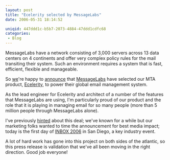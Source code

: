 ```yaml
---
layout: post
title: "Ecelerity selected by MessageLabs"
date: 2006-05-31 18:14:52

uniqid: 447ddd1c-b5b7-2073-4884-47ddd1cdfc68
categories: 
 - Blog
---
```

<p>MessageLabs have a network consisting of 3,000 servers across 13 data centers on 4 continents and offer very complex policy rules for the mail transiting their system.  Such an environment requires a system that is fast, efficient, flexible and manageable.   </p>
<p>So <a href="http://omniti.com/">we</a>'re happy to <a href="http://biz.yahoo.com/bw/060530/20060530005132.html">announce</a> that <a href="http://messagelabs.com/">MessageLabs</a> have selected our MTA product, <a href="http://omniti.com/why/index.html">Ecelerity</a>, to power their global email management system.   </p>
<p>As the lead engineer for Ecelerity and architect of a number of the features that MessageLabs are using, I'm particularly proud of our product and the role that it is playing in managing email for so many people (more than 5 million people through MessageLabs alone).   </p>
<p>I've previously <a href="/blog/2006/mar/solaris-libumem-port-on-sourceforge">hinted</a> about this deal; we've known for a while but our marketing folks wanted to time the announcement for best media impact; today is the first day of <a href="http://www.inboxevent.com/2006/">INBOX 2006</a> in San Diego, a key industry event.   </p>
<p>A lot of hard work has gone into this project on both sides of the atlantic, so this press release is validation that we've all been moving in the right direction.  Good job everyone!  </p>
